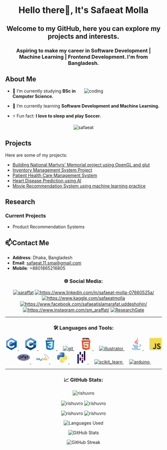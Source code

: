 <h1 align="center">Hello there👋, It's Safaeat Molla</h1>
<h2 align="center">Welcome to my GitHub, here you can explore my projects and interests.</h2>
<h3 align="center">Aspiring to make my career in Software Development | Machine Learning | Frontend Development. I'm from Bangladesh.</h3>


<h2>About Me</h2> 
<img align="right" alt="coding" width="250px" src="https://res.cloudinary.com/practicaldev/image/fetch/s--2bZIjPGC--/c_limit%2Cf_auto%2Cfl_progressive%2Cq_66%2Cw_880/https://dev-to-uploads.s3.amazonaws.com/i/d4tvukbt5mra37cvwklk.gif">

- 🔭 I’m currently studying **BSc in Computer Science.**

- 🌱 I’m currently learning **Software Development and Machine Learning.**

- ⚡ Fun fact: **I love to sleep and play Soccer.**

<p align="center"> <img src="https://komarev.com/ghpvc/?username=safaeat&label=Profile%20views&color=0e75b6&style=flat" alt="safaeat" /> 

## Projects

Here are some of my projects:

- [Building National Martyrs' Memorial project using OpenGL and glut](https://github.com/Safaeat/Practice/tree/main/Computer%20G%20%26%20A)
- [Inventory Management System Project](https://github.com/Safaeat/Web-Internet/tree/main/Inventory%20Management%20System%20Project)
- [Patient Health Care Management System](https://github.com/Safaeat/Patient-Health-Care-System-Project)
- [Heart Disease Prediction using AI](https://github.com/Safaeat/Artificial-Intelligence/tree/main/Heart_disease_prediction%20using%20AI)
- [Movie Recommendation System using machine learning practice](https://github.com/Safaeat/ML-Practice/tree/main/Recommendation%20System/Movie%20Recommmender%20System)</p>


## Research

### Current Projects

- Product Recommendation Systems


## 📫Contact Me

- **Address**: Dhaka, Bangladesh
- **Email**: safaeat.11.sma@gmail.com
- **Mobile**: +8801865216805


<h3 align="center">🌐 Social Media:</h3>
<p align="center">
<a href="https://twitter.com/saraffat" target="blank"><img align="center" src="https://raw.githubusercontent.com/rahuldkjain/github-profile-readme-generator/master/src/images/icons/Social/twitter.svg" alt="saraffat" height="30" width="40" /></a>
<a href="https://linkedin.com/in/https://www.linkedin.com/in/safaeat-molla-07660525a/" target="blank"><img align="center" src="https://raw.githubusercontent.com/rahuldkjain/github-profile-readme-generator/master/src/images/icons/Social/linked-in-alt.svg" alt="https://www.linkedin.com/in/safaeat-molla-07660525a/" height="30" width="40" /></a>
<a href="https://kaggle.com/https://www.kaggle.com/safaeatmolla" target="blank"><img align="center" src="https://raw.githubusercontent.com/rahuldkjain/github-profile-readme-generator/master/src/images/icons/Social/kaggle.svg" alt="https://www.kaggle.com/safaeatmolla" height="30" width="40" /></a>
<a href="https://fb.com/https://www.facebook.com/safaeatislamarafat.uddeshohin/" target="blank"><img align="center" src="https://raw.githubusercontent.com/rahuldkjain/github-profile-readme-generator/master/src/images/icons/Social/facebook.svg" alt="https://www.facebook.com/safaeatislamarafat.uddeshohin/" height="30" width="40" /></a>
<a href="https://instagram.com/https://www.instagram.com/sm_araffat/" target="blank"><img align="center" src="https://raw.githubusercontent.com/rahuldkjain/github-profile-readme-generator/master/src/images/icons/Social/instagram.svg" alt="https://www.instagram.com/sm_araffat/" height="30" width="40" /></a>
<a href="https://www.researchgate.net/profile/Safaeat-Molla"><img align="center" src="https://img.icons8.com/windows/32/000000/researchgate.png" alt="ResearchGate" /></a>

</p>

<hr>
<h3 align="center">🛠️ Languages and Tools:</h3>
  <p align="center"><a href="https://www.cprogramming.com/" target="_blank" rel="noreferrer">
    <img src="https://raw.githubusercontent.com/devicons/devicon/master/icons/c/c-original.svg" alt="c" width="40" height="40"/>
  </a>&emsp;
  <a href="https://www.w3schools.com/cpp/" target="_blank" rel="noreferrer">
    <img src="https://raw.githubusercontent.com/devicons/devicon/master/icons/cplusplus/cplusplus-original.svg" alt="cplusplus" width="40" height="40"/>
  </a>&emsp;
  <a href="https://www.w3schools.com/css/" target="_blank" rel="noreferrer">
    <img src="https://raw.githubusercontent.com/devicons/devicon/master/icons/css3/css3-original-wordmark.svg" alt="css3" width="40" height="40"/>
  </a>&emsp;
  <a href="https://git-scm.com/" target="_blank" rel="noreferrer">
    <img src="https://www.vectorlogo.zone/logos/git-scm/git-scm-icon.svg" alt="git" width="40" height="40"/>
  </a>&emsp;
  <a href="https://www.w3.org/html/" target="_blank" rel="noreferrer">
    <img src="https://raw.githubusercontent.com/devicons/devicon/master/icons/html5/html5-original-wordmark.svg" alt="html5" width="40" height="40"/>
  </a>&emsp;
  <a href="https://www.adobe.com/in/products/illustrator.html" target="_blank" rel="noreferrer">
    <img src="https://www.vectorlogo.zone/logos/adobe_illustrator/adobe_illustrator-icon.svg" alt="illustrator" width="40" height="40"/>
  </a>&emsp;
  <a href="https://www.java.com" target="_blank" rel="noreferrer">
    <img src="https://raw.githubusercontent.com/devicons/devicon/master/icons/java/java-original.svg" alt="java" width="40" height="40"/>
  </a>&emsp;
  <a href="https://developer.mozilla.org/en-US/docs/Web/JavaScript" target="_blank" rel="noreferrer">
    <img src="https://raw.githubusercontent.com/devicons/devicon/master/icons/javascript/javascript-original.svg" alt="javascript" width="40" height="40"/>
  </a>&emsp;
  <a href="https://www.php.net" target="_blank" rel="noreferrer">
    <img src="https://raw.githubusercontent.com/devicons/devicon/master/icons/php/php-original.svg" alt="php" width="40" height="40"/> 
  </a>&emsp;
  <a href="https://www.mysql.com/" target="_blank" rel="noreferrer">
    <img src="https://raw.githubusercontent.com/devicons/devicon/master/icons/mysql/mysql-original-wordmark.svg" alt="mysql" width="40" height="40"/>
  </a>&emsp;
  <a href="https://www.python.org" target="_blank" rel="noreferrer">
    <img src="https://raw.githubusercontent.com/devicons/devicon/master/icons/python/python-original.svg" alt="python" width="40" height="40"/>
  </a>&emsp;
  <a href="https://pandas.pydata.org/" target="_blank" rel="noreferrer">
    <img src="https://raw.githubusercontent.com/devicons/devicon/2ae2a900d2f041da66e950e4d48052658d850630/icons/pandas/pandas-original.svg" alt="pandas" width="40" height="40"/>
  </a>&emsp;
  <a href="https://scikit-learn.org/" target="_blank" rel="noreferrer">
    <img src="https://upload.wikimedia.org/wikipedia/commons/0/05/Scikit_learn_logo_small.svg" alt="scikit_learn" width="40" height="40"/>
  </a>&emsp;
  <a href="https://www.arduino.cc/" target="_blank" rel="noreferrer">
   <img src="https://cdn.worldvectorlogo.com/logos/arduino-1.svg" alt="arduino" width="40" height="40"/>
 </a>&emsp;
</p>
<hr>


<h3 align="center">📈 GitHub Stats:</h3>
<p align="center">
  <img align="center" src="https://github-profile-summary-cards.vercel.app/api/cards/profile-details?username=safaeat&theme=dracula" alt="rishuvro" />
</p>
<p align="center">
  <img align="center" src="https://github-profile-summary-cards.vercel.app/api/cards/repos-per-language?username=safaeat&theme=dracula" alt="rishuvro" />
  <img align="center" src="https://github-profile-summary-cards.vercel.app/api/cards/most-commit-language?username=safaeat&theme=dracula" alt="rishuvro" />
</p>
<p align="center">
  <img align="center" src="https://github-profile-summary-cards.vercel.app/api/cards/stats?username=safaeat&theme=dracula" alt="rishuvro" />
  <img align="center" src="https://github-profile-summary-cards.vercel.app/api/cards/productive-time?username=safaeat&theme=dracula" alt="rishuvro" />
</p>

<p align="center">
  <img src="https://github-readme-stats.vercel.app/api/top-langs/?username=safaeat&layout=compact&theme=dark" alt="Languages Used" />
</p>
<p align="center">
  <img src="https://github-readme-stats.vercel.app/api/?username=safaeat&show_icons=true&locale=en&theme=radical" alt="GitHub Stats" />
</p>
<p align="center">
  <img src="https://github-readme-streak-stats.herokuapp.com/?user=safaeat&theme=radical" alt="GitHub Streak" />
</p>
